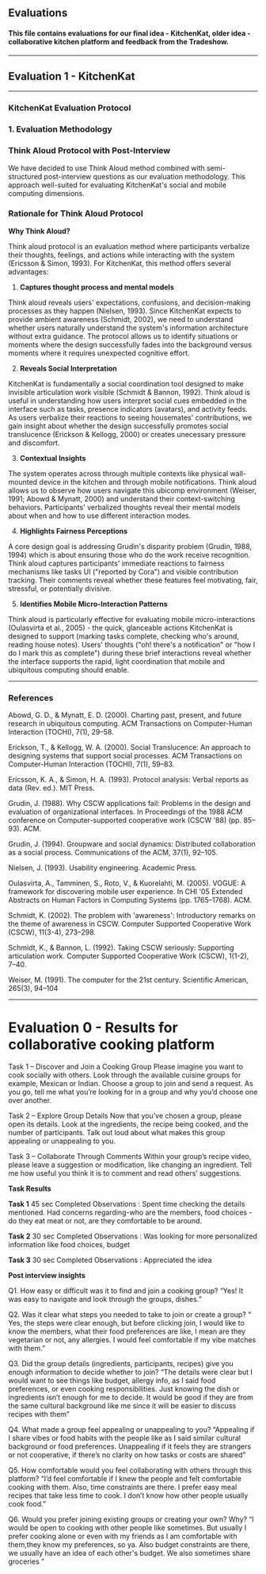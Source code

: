 ## Evaluations
#### This file contains evaluations for our final idea - KitchenKat, older idea - collaborative kitchen platform and feedback from the Tradeshow.
---


## Evaluation 1 - KitchenKat

---

### KitchenKat Evaluation Protocol

### 1. Evaluation Methodology

### Think Aloud Protocol with Post-Interview

We have decided to use Think Aloud method combined with semi-structured post-interview questions as our evaluation methodology. This approach well-suited for evaluating KitchenKat's social and mobile computing dimensions.

### Rationale for Think Aloud Protocol

**Why Think Aloud?**

Think aloud protocol is an evaluation method where participants verbalize their thoughts, feelings, and actions while interacting with the system (Ericsson & Simon, 1993). For KitchenKat, this method offers several advantages:

1. **Captures thought process and mental models**

Think aloud reveals users' expectations, confusions, and decision-making processes as they happen (Nielsen, 1993). Since KitchenKat expects to provide ambient awareness (Schmidt, 2002), we need to understand whether users naturally understand the system's information architecture without extra guidance. The protocol allows us to identify situations or moments where the design successfully fades into the background versus moments where it requires unexpected cognitive effort.


2. **Reveals Social Interpretation**

KitchenKat is fundamentally a social coordination tool designed to make invisible articulation work visible (Schmidt & Bannon, 1992). Think aloud is useful in understanding how users interpret social cues embedded in the interface such as tasks, presence indicators (avatars), and activity feeds. As users verbalize their reactions to seeing housemates' contributions, we gain insight about whether the design successfully promotes social translucence (Erickson & Kellogg, 2000) or creates unecessary pressure and discomfort.


3. **Contextual Insights**

The system operates across through multiple contexts like physical wall-mounted device in the kitchen and through mobile notifications. Think aloud allows us to observe how users navigate this ubicomp environment (Weiser, 1991; Abowd & Mynatt, 2000) and understand their context-switching behaviors. Participants' verbalized thoughts reveal their mental models about when and how to use different interaction modes.

4. **Highlights Fairness Perceptions**

A core design goal is addressing Grudin's disparity problem (Grudin, 1988, 1994) which is about ensuring those who do the work receive recognition. Think aloud captures participants' immediate reactions to fairness mechanisms like tasks UI ("reported by Cora") and visible contribution tracking. Their comments reveal whether these features feel motivating, fair, stressful, or potentially divisive.

5. **Identifies Mobile Micro-Interaction Patterns**

Think aloud is particularly effective for evaluating mobile micro-interactions (Oulasvirta et al., 2005) - the quick, glanceable actions KitchenKat is designed to support (marking tasks complete, checking who's around, reading house notes). Users' thoughts ("oh! there's a notification" or "how I do I mark this as complete") during these brief interactions reveal whether the interface supports the rapid, light coordination that mobile and ubiquitous computing should enable.


---
### References

Abowd, G. D., & Mynatt, E. D. (2000). Charting past, present, and future research in ubiquitous computing. ACM Transactions on Computer-Human Interaction (TOCHI), 7(1), 29–58.

Erickson, T., & Kellogg, W. A. (2000). Social Translucence: An approach to designing systems that support social processes. ACM Transactions on Computer-Human Interaction (TOCHI), 7(1), 59–83.

Ericsson, K. A., & Simon, H. A. (1993). Protocol analysis: Verbal reports as data (Rev. ed.). MIT Press.

Grudin, J. (1988). Why CSCW applications fail: Problems in the design and evaluation of organizational interfaces. In Proceedings of the 1988 ACM conference on Computer-supported cooperative work (CSCW '88) (pp. 85–93). ACM.

Grudin, J. (1994). Groupware and social dynamics: Distributed collaboration as a social process. Communications of the ACM, 37(1), 92–105.

Nielsen, J. (1993). Usability engineering. Academic Press.

Oulasvirta, A., Tamminen, S., Roto, V., & Kuorelahti, M. (2005). VOGUE: A framework for discovering mobile user experience. In CHI '05 Extended Abstracts on Human Factors in Computing Systems (pp. 1765–1768). ACM.

Schmidt, K. (2002). The problem with 'awareness': Introductory remarks on the theme of awareness in CSCW. Computer Supported Cooperative Work (CSCW), 11(3-4), 273–298.

Schmidt, K., & Bannon, L. (1992). Taking CSCW seriously: Supporting articulation work. Computer Supported Cooperative Work (CSCW), 1(1-2), 7–40.

Weiser, M. (1991). The computer for the 21st century. Scientific American, 265(3), 94–104

---


# Evaluation 0 - Results for collaborative cooking platform
Task 1 – Discover and Join a Cooking Group
Please imagine you want to cook socially with others. Look through the available cuisine groups for example, Mexican or Indian. Choose a group to join and send a request.
As you go, tell me what you’re looking for in a group and why you’d choose one over another.

Task 2 – Explore Group Details
Now that you’ve chosen a group, please open its details. Look at the ingredients, the recipe being cooked, and the number of participants.
 Talk out loud about what makes this group appealing or unappealing to you.
  
Task 3 – Collaborate Through Comments
Within your group’s recipe video, please leave a suggestion or modification, like changing an ingredient.
 Tell me how useful you think it is to comment and read others’ suggestions.

**Task Results**

**Task 1**
45 sec
Completed
Observations : Spent time checking the details mentioned. Had concerns regarding-who are the members, food choices - do they eat meat or not, are they comfortable to be around.

**Task 2**
30 sec
Completed
Observations : Was looking for more personalized information like food choices, budget

**Task 3**
30 sec
Completed
Observations : Appreciated the idea



**Post interview insights**

Q1. How easy or difficult was it to find and join a cooking group?
“Yes! It was easy to navigate and look through the groups, dishes.”

Q2. Was it clear what steps you needed to take to join or create a group?
“ Yes, the steps were clear enough, but before clicking join, I would  like to know the members, what their food preferences are like, I mean are they vegetarian or not, any allergies. I would feel comfortable if my vibe matches with them.”

Q3. Did the group details (ingredients, participants, recipes) give you enough information to decide whether to join?
 “The details were clear but I would want to see things like budget, allergy info, as I said food preferences, or even cooking responsibilities. Just knowing the dish or ingredients isn’t enough for me to decide. It would be good if they are from the same cultural background like me since it will be easier to discuss recipes with them”
 
Q4. What made a group feel appealing or unappealing to you?
 “Appealing if I share vibes or food habits with the people like as I said similar cultural background or food preferences. Unappealing if it feels they are strangers or not cooperative, if there’s no clarity on how tasks or costs are shared”
 
Q5. How comfortable would you feel collaborating with others through this platform?
 “I’d feel comfortable if I knew the people and felt comfortable cooking with them. Also, time constraints are there. I prefer easy meal recipes that take less time to cook. I don’t know how other people usually cook food.”
 
Q6. Would you prefer joining existing groups or creating your own? Why?
 “I would be open to cooking with other people like sometimes. But usually I prefer cooking alone or even with my friends as I am comfortable with them,they know my preferences, so ya. Also budget constraints are there, we usually have an idea of each other's budget. We also sometimes share groceries ”

